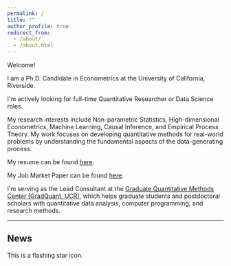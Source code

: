 ```yaml
---
permalink: /
title: ""
author_profile: true
redirect_from: 
  - /about/
  - /about.html
---
```


Welcome!

I am a Ph.D. Candidate in Econometrics at the University of California, Riverside.

I'm actively looking for full-time Quantitative Researcher or Data Science roles.

My research interests include Non-parametric Statistics, High-dimensional Econometrics, Machine Learning, Causal Inference, and Empirical Process Theory. My work focuses on developing quantitative methods for real-world problems by understanding the fundamental aspects of the data-generating process.

My resume can be found <a href="http://thetherajveer.github.io/files/resume.pdf" target="_blank" rel="noopener noreferrer">here</a>.

My Job Market Paper can be found <a href="http://thetherajveer.github.io/files/JMP.pdf" target="_blank" rel="noopener noreferrer">here</a>.

I'm serving as the Lead Consultant at the <a href="https://gradquant.ucr.edu/" target="_blank" rel="noopener noreferrer">Graduate Quantitative Methods Center (GradQuant, UCR)</a>, which helps graduate students and postdoctoral scholars with quantitative data analysis, computer programming, and research methods.

****
## News

<link rel="stylesheet" href="https://cdnjs.cloudflare.com/ajax/libs/font-awesome/6.0.0-beta3/css/all.min.css">

<i class="fas fa-star flashing"></i> This is a flashing star icon.

<style>
  .flashing {
    animation: flash 1s infinite;
  }
  @keyframes flash {
    0% { opacity: 1; }
    50% { opacity: 0.5; }
    100% { opacity: 1; }
  }
</style>

